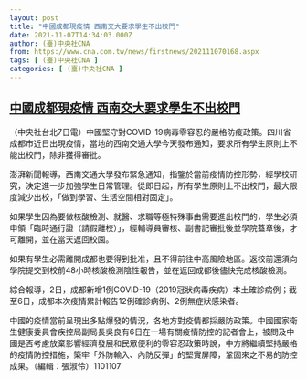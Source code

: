 ```yaml
---
layout: post
title: "中國成都現疫情 西南交大要求學生不出校門"
date: 2021-11-07T14:34:03.000Z
author: (臺)中央社CNA
from: https://www.cna.com.tw/news/firstnews/202111070168.aspx
tags: [ (臺)中央社CNA ]
categories: [ (臺)中央社CNA ]
---
```

<!--1636295643000-->
[中國成都現疫情 西南交大要求學生不出校門](https://www.cna.com.tw/news/firstnews/202111070168.aspx)
------

<div>
<div></div><div><p>（中央社台北7日電）中國堅守對COVID-19病毒零容忍的嚴格防疫政策。四川省成都市近日出現疫情，當地的西南交通大學今天發布通知，要求所有學生原則上不能出校門，除非獲得審批。</p><p>澎湃新聞報導，西南交通大學發布緊急通知，指鑒於當前疫情防控形勢，經學校研究，決定進一步加強學生日常管理。從即日起，所有學生原則上不出校門，最大限度減少出校，「做到學習、生活空間相對固定」。</p><p>如果學生因為要做核酸檢測、就醫、求職等極特殊事由需要進出校門的，學生必須申領「臨時通行證（請假離校）」，經輔導員審核、副書記審批後並學院蓋章後，才可離開，並在當天返回校園。</p><p>如果有學生必需離開成都也要得到批准，且不得前往中高風險地區。返校前還須向學院提交到校前48小時核酸檢測陰性報告，並在返回成都後儘快完成核酸檢測。</p><p>綜合報導，2日，成都新增1例COVID-19（2019冠狀病毒疾病）本土確診病例；截至6日，成都本次疫情累計報告12例確診病例、2例無症狀感染者。</p><p>中國的疫情當前呈現出多點爆發的情況，各地方對疫情都採嚴防政策。中國國家衛生健康委員會疾控局副局長吳良有6日在一場有關疫情防控的記者會上，被問及中國是否考慮放棄影響經濟發展和民眾便利的零容忍政策時說，中方將繼續堅持嚴格的疫情防控措施，築牢「外防輸入、內防反彈」的堅實屏障，鞏固來之不易的防控成果。（編輯：張淑伶）1101107</p></div>
</div>
